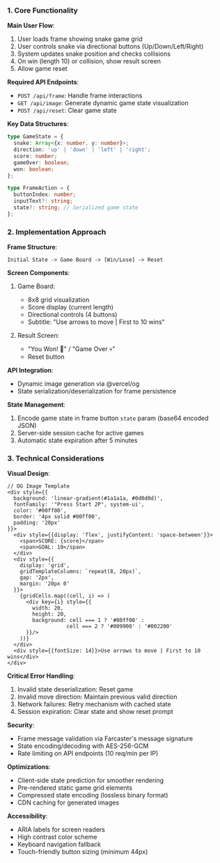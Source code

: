 ### 1. Core Functionality

**Main User Flow**:
1. User loads frame showing snake game grid
2. User controls snake via directional buttons (Up/Down/Left/Right)
3. System updates snake position and checks collisions
4. On win (length 10) or collision, show result screen
5. Allow game reset

**Required API Endpoints**:
- `POST /api/frame`: Handle frame interactions
- `GET /api/image`: Generate dynamic game state visualization
- `POST /api/reset`: Clear game state

**Key Data Structures**:
```typescript
type GameState = {
  snake: Array<{x: number, y: number}>;
  direction: 'up' | 'down' | 'left' | 'right';
  score: number;
  gameOver: boolean;
  won: boolean;
};

type FrameAction = {
  buttonIndex: number;
  inputText?: string;
  state?: string; // Serialized game state
};
```

### 2. Implementation Approach

**Frame Structure**:
```
Initial State -> Game Board -> [Win/Lose] -> Reset
```

**Screen Components**:
1. Game Board:
   - 8x8 grid visualization
   - Score display (current length)
   - Directional controls (4 buttons)
   - Subtitle: "Use arrows to move | First to 10 wins"

2. Result Screen:
   - "You Won! 🎉" / "Game Over 💀"
   - Reset button

**API Integration**:
- Dynamic image generation via @vercel/og
- State serialization/deserialization for frame persistence

**State Management**:
1. Encode game state in frame button `state` param (base64 encoded JSON)
2. Server-side session cache for active games
3. Automatic state expiration after 5 minutes

### 3. Technical Considerations

**Visual Design**:
```tsx
// OG Image Template
<div style={{
  background: 'linear-gradient(#1a1a1a, #0d0d0d)',
  fontFamily: '"Press Start 2P", system-ui',
  color: '#00ff00',
  border: '4px solid #00ff00',
  padding: '20px'
}}>
  <div style={{display: 'flex', justifyContent: 'space-between'}}>
    <span>SCORE: {score}</span>
    <span>GOAL: 10</span>
  </div>
  <div style={{
    display: 'grid',
    gridTemplateColumns: `repeat(8, 20px)`,
    gap: '2px',
    margin: '20px 0'
  }}>
    {gridCells.map((cell, i) => (
      <div key={i} style={{
        width: 20,
        height: 20,
        background: cell === 1 ? '#00ff00' : 
                   cell === 2 ? '#009900' : '#002200'
      }}/>
    ))}
  </div>
  <div style={{fontSize: 14}}>Use arrows to move | First to 10 wins</div>
</div>
```

**Critical Error Handling**:
1. Invalid state deserialization: Reset game
2. Invalid move direction: Maintain previous valid direction
3. Network failures: Retry mechanism with cached state
4. Session expiration: Clear state and show reset prompt

**Security**:
- Frame message validation via Farcaster's message signature
- State encoding/decoding with AES-256-GCM
- Rate limiting on API endpoints (10 req/min per IP)

**Optimizations**:
- Client-side state prediction for smoother rendering
- Pre-rendered static game grid elements
- Compressed state encoding (lossless binary format)
- CDN caching for generated images

**Accessibility**:
- ARIA labels for screen readers
- High contrast color scheme
- Keyboard navigation fallback
- Touch-friendly button sizing (minimum 44px)